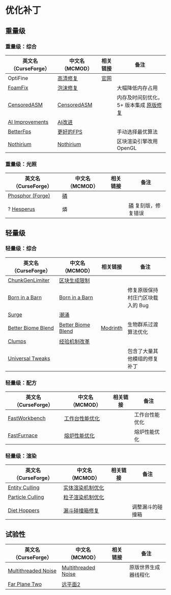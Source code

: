 # 优化补丁

## 重量级

### 重量级：综合

| 英文名（CurseForge）                                                             | 中文名（MCMOD）                                     | 相关链接                          | 备注                                                                           |
| -------------------------------------------------------------------------------- | --------------------------------------------------- | --------------------------------- | ------------------------------------------------------------------------------ |
| OptiFine                                                                         | [高清修复](https://www.mcmod.cn/class/36.html)      | [官网](https://optifine.net/home) |                                                                                |
| [FoamFix](https://www.curseforge.com/minecraft/mc-mods/foamfix-optimization-mod) | [泡沫修复](https://www.mcmod.cn/class/978.html)     |                                   | 大幅降低内存占用                                                               |
| [CensoredASM](https://www.curseforge.com/minecraft/mc-mods/sneedasm)             | [CensoredASM](https://www.mcmod.cn/class/3848.html) |                                   | 内存及时间刻优化，5+ 版本集成 [原版修复](https://www.mcmod.cn/class/1223.html) |
| [AI Improvements](https://www.curseforge.com/minecraft/mc-mods/ai-improvements)  | [AI改进](https://www.mcmod.cn/class/1480.html)      |                                   |                                                                                |
| [BetterFps](https://www.curseforge.com/minecraft/mc-mods/betterfps)              | [更好的FPS](https://www.mcmod.cn/class/1384.html)   |                                   | 手动选择最优算法                                                               |
| [Nothirium](https://www.curseforge.com/minecraft/mc-mods/nothirium)              | [Nothirium](https://www.mcmod.cn/class/6899.html)   |                                   | 区块渲染引擎改用 OpenGL                                                        |

### 重量级：光照

| 英文名（CurseForge）                                                            | 中文名（MCMOD）                            | 相关链接 | 备注                                                        |
| ------------------------------------------------------------------------------- | ------------------------------------------ | -------- | ----------------------------------------------------------- |
| [Phosphor (Forge)](https://www.curseforge.com/minecraft/mc-mods/phosphor-forge) | [磷](https://www.mcmod.cn/class/1766.html) |          |                                                             |
| ? [Hesperus](https://www.curseforge.com/minecraft/mc-mods/hesperus)             | 燐                                         |          | [磷](https://www.mcmod.cn/class/1766.html) 复刻版，修复错误 |

## 轻量级

### 轻量级：综合

| 英文名（CurseForge）                                                                  | 中文名（MCMOD）                                            | 相关链接                                                | 备注                             |
| ------------------------------------------------------------------------------------- | ---------------------------------------------------------- | ------------------------------------------------------- | -------------------------------- |
| [ChunkGenLimiter](https://www.curseforge.com/minecraft/mc-mods/chunkgenlimited)       | [区块生成限制](https://www.mcmod.cn/class/4516.html)       |                                                         |                                  |
| [Born in a Barn](https://www.curseforge.com/minecraft/mc-mods/born-in-a-barn)         | [Born in a Barn](https://www.mcmod.cn/class/1746.html)     |                                                         | 修复原版保持村庄门区块载入的 Bug |
| [Surge](https://www.curseforge.com/minecraft/mc-mods/surge)                           | [潮涌](https://www.mcmod.cn/class/1478.html)               |                                                         |                                  |
| [Better Biome Blend](https://www.curseforge.com/minecraft/mc-mods/better-biome-blend) | [Better Biome Blend](https://www.mcmod.cn/class/6107.html) | [Modrinth](https://modrinth.com/mod/better-biome-blend) | 生物群系过渡算法优化             |
| [Clumps](https://www.curseforge.com/minecraft/mc-mods/clumps)                         | [经验机制改革](https://www.mcmod.cn/class/1499.html)       |                                                         |                                  |
| [Universal Tweaks](https://www.curseforge.com/minecraft/mc-mods/universal-tweaks)     |                                                            |                                                         | 包含了大量其他模组的修复补丁     |

### 轻量级：配方

| 英文名（CurseForge）                                                        | 中文名（MCMOD）                                        | 相关链接 | 备注           |
| --------------------------------------------------------------------------- | ------------------------------------------------------ | -------- | -------------- |
| [FastWorkbench](https://www.curseforge.com/minecraft/mc-mods/fastworkbench) | [工作台性能优化](https://www.mcmod.cn/class/1486.html) |          | 工作台性能优化 |
| [FastFurnace](https://www.curseforge.com/minecraft/mc-mods/fastfurnace)     | [熔炉性能优化](https://www.mcmod.cn/class/1485.html)   |          | 熔炉性能优化   |

### 轻量级：渲染

| 英文名（CurseForge）                                                              | 中文名（MCMOD）                                          | 相关链接 | 备注             |
| --------------------------------------------------------------------------------- | -------------------------------------------------------- | -------- | ---------------- |
| [Entity Culling](https://www.curseforge.com/minecraft/mc-mods/entity-culling)     | [实体渲染机制优化](https://www.mcmod.cn/class/3058.html) |          |                  |
| [Particle Culling](https://www.curseforge.com/minecraft/mc-mods/particle-culling) | [粒子渲染机制优化](https://www.mcmod.cn/class/3056.html) |          |                  |
| [Diet Hoppers](https://www.curseforge.com/minecraft/mc-mods/diet-hoppers)         | [漏斗碰撞箱修复](https://www.mcmod.cn/class/1514.html)   |          | 调整漏斗的碰撞箱 |

## 试验性

| 英文名（CurseForge）                                                                    | 中文名（MCMOD）                                             | 相关链接 | 备注                 |
| --------------------------------------------------------------------------------------- | ----------------------------------------------------------- | -------- | -------------------- |
| [Multithreaded Noise](https://www.curseforge.com/minecraft/mc-mods/multithreaded-noise) | [Multithreaded Noise](https://www.mcmod.cn/class/6186.html) |          | 原版世界生成器线程化 |
| [Far Plane Two](https://www.curseforge.com/minecraft/mc-mods/farplanetwo)               | [远平面2](https://www.mcmod.cn/class/3952.html)             |          |                      |
